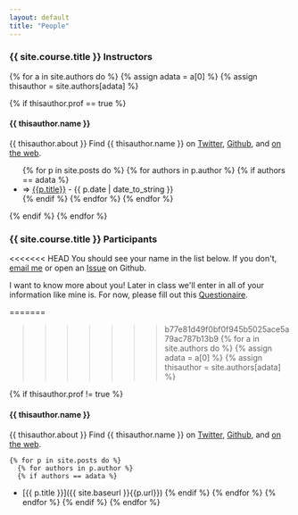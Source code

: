 ```yaml
---
layout: default
title: "People"
---
```



### {{ site.course.title }} Instructors  
{% for a in site.authors do %}
  {% assign adata = a[0] %}
  {% assign thisauthor = site.authors[adata] %}
  
  {% if thisauthor.prof == true %}
#### {{ thisauthor.name }}

{{ thisauthor.about }}  Find {{ thisauthor.name }} on <a href="http://twitter.com/{{thisauthor.twitter}}">Twitter</a>, <a href="http://github.com/{{thisauthor.github}}">Github</a>, and <a href="{{thisauthor.website}}">on the web</a>.

<ul class="posts">
    {% for p in site.posts do %}
	{% for authors in p.author %}
      {% if authors == adata %}
<li><span>=>  <a href="{{ site.baseurl }}{{p.url}}">{{p.title}}</a> - {{ p.date | date_to_string }}</span></li>
      {% endif %}
	{% endfor %}
    {% endfor %}
</ul>

  {% endif %}
{% endfor %}

### {{ site.course.title }} Participants

<<<<<<< HEAD
You should see your name in the list below.  If you don't, [email me](mailto:eah13@live.unc.edu) or open an [Issue](https://github.com/silshack/fall2013/issues) on Github.

I want to know more about you!  Later in class we'll enter in all of your information like mine is.  For now, please fill out this [Questionaire](https://docs.google.com/forms/d/17ARiUX0_7klnWME0vbFzeK9SyskuvB4Lgj3VZDdBTu0/viewform).

=======
>>>>>>> b77e81d49f0bf0f945b5025ace5a79ac787b13b9
{% for a in site.authors do %}
  {% assign adata = a[0] %}
  {% assign thisauthor = site.authors[adata] %}
  
  {% if thisauthor.prof != true %}
#### {{ thisauthor.name }}

{{ thisauthor.about }}  Find {{ thisauthor.name }} on <a href="http://twitter.com/{{thisauthor.twitter}}">Twitter</a>, <a href="http://github.com/{{thisauthor.github}}">Github</a>, and <a href="{{thisauthor.website}}">on the web</a>.

    {% for p in site.posts do %}
      {% for authors in p.author %}
      {% if authors == adata %}
* [{{ p.title }}]({{ site.baseurl }}{{p.url}})
      {% endif %}
	{% endfor %}
    {% endfor %}
  {% endif %}
{% endfor %}



